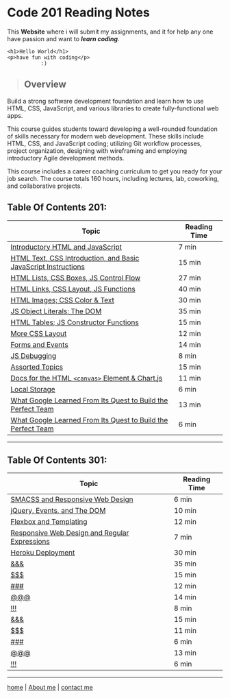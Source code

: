 # Code 201 Reading Notes

This **Website** where i will submit my assignments, and it for help any one have passion and want to ***learn coding***.
```
<h1>Hello World</h1>
<p>have fun with coding</p>
           :)
```

>## Overview

Build a strong software development foundation and learn how to use HTML, CSS, JavaScript, and various libraries to create fully-functional web apps.

This course guides students toward developing a well-rounded foundation of skills necessary for modern web development. These skills include HTML, CSS, and JavaScript coding; utilizing Git workflow processes, project organization, designing with wireframing and employing introductory Agile development methods.

This course includes a career coaching curriculum to get you ready for your job search. The course totals 160 hours, including lectures, lab, coworking, and collaborative projects.


## Table Of Contents 201:

 **Topic**  | **Reading Time**
----------- |-----------------
[Introductory HTML and JavaScript](/class-01.md)  | 7 min
[HTML Text, CSS Introduction, and Basic JavaScript Instructions](/class-02.md)  | 15 min
[HTML Lists, CSS Boxes, JS Control Flow](/class-03.md)  | 27 min
[HTML Links, CSS Layout, JS Functions](/class-04.md)  | 40 min
[HTML Images; CSS Color & Text](/class-05.md)  | 30 min
[JS Object Literals; The DOM](/class-06.md)  | 35 min
[HTML Tables; JS Constructor Functions](/class-07.md)  | 15 min
[More CSS Layout](/class-08.md)  | 12 min
[Forms and Events](/class-09.md)  | 14 min
[JS Debugging](/class-10.md) | 8 min
[Assorted Topics](/class-11.md) | 15 min
[Docs for the HTML `<canvas>` Element & Chart\.js](/class-12.md) | 11 min
[Local Storage](/class-13.md) | 6 min
[What Google Learned From Its Quest to Build the Perfect Team](/class-14.md) | 13 min
[What Google Learned From Its Quest to Build the Perfect Team](/class-15.md) | 6 min 

---

## Table Of Contents 301:

 **Topic**  | **Reading Time**
----------- |-----------------
[SMACSS and Responsive Web Design](/read-01.md)  | 6 min
[jQuery, Events, and The DOM](/read-02.md)  | 10 min
[Flexbox and Templating](/read-03.md)  | 12 min
[Responsive Web Design and Regular Expressions](/read-04.md)  | 7 min
[Heroku Deployment](/read-05.md)  | 30 min
[&&&](/read-06.md)  | 35 min
[$$$](/read-07.md)  | 15 min
[###](/read-08.md)  | 12 min
[@@@](/read-09.md)  | 14 min
[!!!](/read-10.md) | 8 min
[&&&](/read-11.md) | 15 min
[$$$](/read-12.md) | 11 min
[###](/read-13.md) | 6 min
[@@@](/read-14.md) | 13 min
[!!!](/read-15.md) | 6 min 

---

[home](/README.md) | [About me](/about-me.md) | [contact me](/contact-me.md)